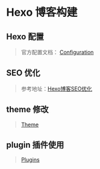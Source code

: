 # Hexo 博客构建

## Hexo 配置

> 官方配置文档： [Configuration](https://hexo.io/docs/configuration)

## SEO 优化

> 参考地址：[Hexo博客SEO优化](https://mikolaje.github.io/2019/hexo_seo.html)

## theme 修改

> [Theme](https://hexo.io/themes/)

## plugin 插件使用

> [Plugins](https://hexo.io/plugins/)
